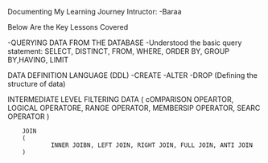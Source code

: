 Documenting My Learning Journey
Intructor: -Baraa

Below Are the Key Lessons Covered

-QUERYING DATA FROM THE DATABASE
        -Understood the basic query statement: SELECT, DISTINCT, FROM, WHERE, ORDER BY, GROUP BY,HAVING, LIMIT


DATA DEFINITION LANGUAGE (DDL)
        -CREATE
        -ALTER
        -DROP
(Defining the structure of data)


INTERMEDIATE LEVEL
        FILTERING DATA
        (
        cOMPARISON OPEARTOR, LOGICAL OPERATORE, RANGE OPERATOR, MEMBERSIP OPERATOR, SEARC OPERATOR
        )

        JOIN
        (
                INNER JOIBN, LEFT JOIN, RIGHT JOIN, FULL JOIN, ANTI JOIN
        )